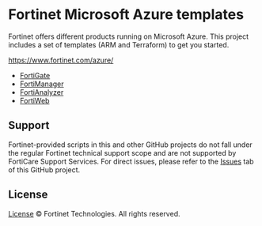 # Fortinet Microsoft Azure templates

Fortinet offers different products running on Microsoft Azure. This project includes a set of templates (ARM and Terraform) to get you started.

<https://www.fortinet.com/azure/>

- [FortiGate](FortiGate/)
- [FortiManager](FortiManager/)
- [FortiAnalyzer](FortiAnalyzer/)
- [FortiWeb](FortiWeb/FortiWeb-HA)

## Support

Fortinet-provided scripts in this and other GitHub projects do not fall under the regular Fortinet technical support scope and are not supported by FortiCare Support Services.
For direct issues, please refer to the [Issues](https://github.com/fortinet/azure-templates/issues) tab of this GitHub project.

## License

[License](LICENSE) © Fortinet Technologies. All rights reserved.
